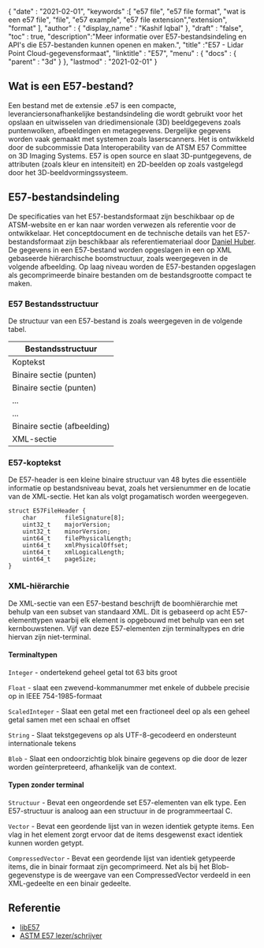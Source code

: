 {
  "date" : "2021-02-01",
  "keywords" :[ "e57 file", "e57 file format", "wat is een e57 file", "file", "e57 example", "e57 file extension","extension", "format" ],
  "author" : {
    "display_name" : "Kashif Iqbal"
},
  "draft" : "false",
  "toc" : true,
  "description":"Meer informatie over E57-bestandsindeling en API's die E57-bestanden kunnen openen en maken.",
  "title" :"E57 - Lidar Point Cloud-gegevensformaat",
  "linktitle" : "E57",
  "menu" : {
    "docs" : {
      "parent" : "3d"
}
},
  "lastmod" : "2021-02-01"
}

## Wat is een E57-bestand?

Een bestand met de extensie .e57 is een compacte, leveranciersonafhankelijke bestandsindeling die wordt gebruikt voor het opslaan en uitwisselen van driedimensionale (3D) beeldgegevens zoals puntenwolken, afbeeldingen en metagegevens. Dergelijke gegevens worden vaak gemaakt met systemen zoals laserscanners. Het is ontwikkeld door de subcommissie Data Interoperability van de ATSM E57 Committee on 3D Imaging Systems. E57 is open source en slaat 3D-puntgegevens, de attributen (zoals kleur en intensiteit) en 2D-beelden op zoals vastgelegd door het 3D-beeldvormingssysteem.

## E57-bestandsindeling

De specificaties van het E57-bestandsformaat zijn beschikbaar op de ATSM-website en er kan naar worden verwezen als referentie voor de ontwikkelaar. Het conceptdocument en de technische details van het E57-bestandsformaat zijn beschikbaar als referentiemateriaal door [Daniel Huber](https://paulbourke.net/dataformats/e57/2011-huber-e57-v3.pdf). De gegevens in een E57-bestand worden opgeslagen in een op XML gebaseerde hiërarchische boomstructuur, zoals weergegeven in de volgende afbeelding. Op laag niveau worden de E57-bestanden opgeslagen als gecomprimeerde binaire bestanden om de bestandsgrootte compact te maken.

### E57 Bestandsstructuur

De structuur van een E57-bestand is zoals weergegeven in de volgende tabel.

| Bestandsstructuur|
---|
|Koptekst|
|Binaire sectie (punten)|
|Binaire sectie (punten)|
|...|
|...|
|Binaire sectie (afbeelding)|
|XML-sectie|

### E57-koptekst

De E57-header is een kleine binaire structuur van 48 bytes die essentiële informatie op bestandsniveau bevat, zoals het versienummer en de locatie van de XML-sectie. Het kan als volgt progamatisch worden weergegeven.

```
struct E57FileHeader {
    char        fileSignature[8];
    uint32_t    majorVersion;
    uint32_t    minorVersion;
    uint64_t    filePhysicalLength;
    uint64_t    xmlPhysicalOffset;
    uint64_t    xmlLogicalLength;
    uint64_t    pageSize;
}
```

### XML-hiërarchie

De XML-sectie van een E57-bestand beschrijft de boomhiërarchie met behulp van een subset van standaard XML. Dit is gebaseerd op acht E57-elementtypen waarbij elk element is opgebouwd met behulp van een set kernbouwstenen. Vijf van deze E57-elementen zijn terminaltypes en drie hiervan zijn niet-terminal.

#### Terminaltypen

`Integer` - ondertekend geheel getal tot 63 bits groot

`Float` - slaat een zwevend-kommanummer met enkele of dubbele precisie op in IEEE 754-1985-formaat

`ScaledInteger` - Slaat een getal met een fractioneel deel op als een geheel getal samen met een schaal en offset

`String` - Slaat tekstgegevens op als UTF-8-gecodeerd en ondersteunt internationale tekens

`Blob` - Slaat een ondoorzichtig blok binaire gegevens op die door de lezer worden geïnterpreteerd, afhankelijk van de context.

#### Typen zonder terminal

`Structuur` - Bevat een ongeordende set E57-elementen van elk type. Een E57-structuur is analoog aan een structuur in de programmeertaal C.

`Vector` - Bevat een geordende lijst van in wezen identiek getypte items. Een vlag in het element zorgt ervoor dat de items desgewenst exact identiek kunnen worden getypt.

`CompressedVector` - Bevat een geordende lijst van identiek getypeerde items, die in binair formaat zijn gecomprimeerd. Net als bij het Blob-gegevenstype is de weergave van een CompressedVector verdeeld in een XML-gedeelte en een binair gedeelte.

## Referentie

* [libE57](http://www.libe57.org/)
* [ASTM E57 lezer/schrijver](https://docs.safe.com/fme/html/FME_Desktop_Documentation/FME_ReadersWriters/e57/e57.htm#:~:text=Overview,are%20structured%20as%20a%20tree. )

